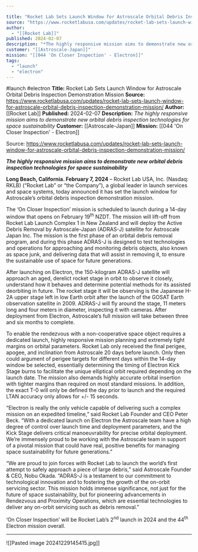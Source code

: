 ```yaml
---

title: "Rocket Lab Sets Launch Window for Astroscale Orbital Debris Inspection Demonstration Mission "
source: "https://www.rocketlabusa.com/updates/rocket-lab-sets-launch-window-for-astroscale-orbital-debris-inspection-demonstration-mission/"
author:
  - "[[Rocket Lab]]"
published: 2024-02-07
description: "*The highly responsive mission aims to demonstrate new orbital debris inspection technologies for space sustainability*"
customer: "[[Astroscale-Japan]]"
mission: "[[044 'On Closer Inspection' - Electron]]"
tags:
  - "launch"
  - "electron"
---
```


#launch #electron
**Title:** Rocket Lab Sets Launch Window for Astroscale Orbital Debris Inspection Demonstration Mission 
**Source:** https://www.rocketlabusa.com/updates/rocket-lab-sets-launch-window-for-astroscale-orbital-debris-inspection-demonstration-mission/
**Author:** [[Rocket Lab]]
**Published:** 2024-02-07
**Description:** *The highly responsive mission aims to demonstrate new orbital debris inspection technologies for space sustainability*
**Customer:** [[Astroscale-Japan]]
**Mission:** [[044 'On Closer Inspection' - Electron]]

Source: https://www.rocketlabusa.com/updates/rocket-lab-sets-launch-window-for-astroscale-orbital-debris-inspection-demonstration-mission/

***The highly responsive mission aims to demonstrate new orbital debris inspection technologies for space sustainability***

**Long Beach, California. February 7, 2024** – Rocket Lab USA, Inc. (Nasdaq: RKLB) (“Rocket Lab” or “the Company”), a global leader in launch services and space systems, today announced it has set the launch window for Astroscale’s orbital debris inspection demonstration mission.

The ‘On Closer Inspection’ mission is scheduled to launch during a 14-day window that opens on February 19<sup>th</sup> NZDT. The mission will lift-off from Rocket Lab Launch Complex 1 in New Zealand and will deploy the Active Debris Removal by Astroscale-Japan (ADRAS-J) satellite for Astroscale Japan Inc. The mission is the first phase of an orbital debris removal program, and during this phase ADRAS-J is designed to test technologies and operations for approaching and monitoring debris objects, also known as space junk, and delivering data that will assist in removing it, to ensure the sustainable use of space for future generations.

After launching on Electron, the 150-kilogram ADRAS-J satellite will approach an aged, derelict rocket stage in orbit to observe it closely, understand how it behaves and determine potential methods for its assisted deorbiting in future. The rocket stage it will be observing is the Japanese H-2A upper stage left in low Earth orbit after the launch of the GOSAT Earth observation satellite in 2009. ADRAS-J will fly around the stage, 11 meters long and four meters in diameter, inspecting it with cameras. After deployment from Electron, Astroscale’s full mission will take between three and six months to complete.

To enable the rendezvous with a non-cooperative space object requires a dedicated launch, highly responsive mission planning and extremely tight margins on orbital parameters. Rocket Lab only received the final perigee, apogee, and inclination from Astroscale 20 days before launch. Only then could argument of perigee targets for different days within the 14-day window be selected, essentially determining the timing of Electron Kick Stage burns to facilitate the unique elliptical orbit required depending on the launch date. The mission also demands highly accurate orbital insertion with tighter margins than required on most standard missions. In addition, the exact T-0 will only be defined the day prior to launch and the required LTAN accuracy only allows for +/- 15 seconds.

“Electron is really the only vehicle capable of delivering such a complex mission on an expedited timeline,” said Rocket Lab Founder and CEO Peter Beck. “With a dedicated launch on Electron the Astroscale team have a high degree of control over launch time and deployment parameters, and the Kick Stage delivers critical manoeuvrability for precise orbital deployment. We’re immensely proud to be working with the Astroscale team in support of a pivotal mission that could have real, positive benefits for managing space sustainability for future generations.”

“We are proud to join forces with Rocket Lab to launch the world’s first attempt to safely approach a piece of large debris,” said Astroscale Founder & CEO, Nobu Okada. “ADRAS-J is a testament to our commitment to technological innovation and to fostering the growth of the on-orbit servicing sector. This mission holds immense significance, not just for the future of space sustainability, but for pioneering advancements in Rendezvous and Proximity Operations, which are essential technologies to deliver any on-orbit servicing such as debris removal.”

‘On Closer Inspection’ will be Rocket Lab’s 2<sup>nd</sup> launch in 2024 and the 44<sup>th</sup> Electron mission overall.

---

![[Pasted image 20241229145415.jpg]]